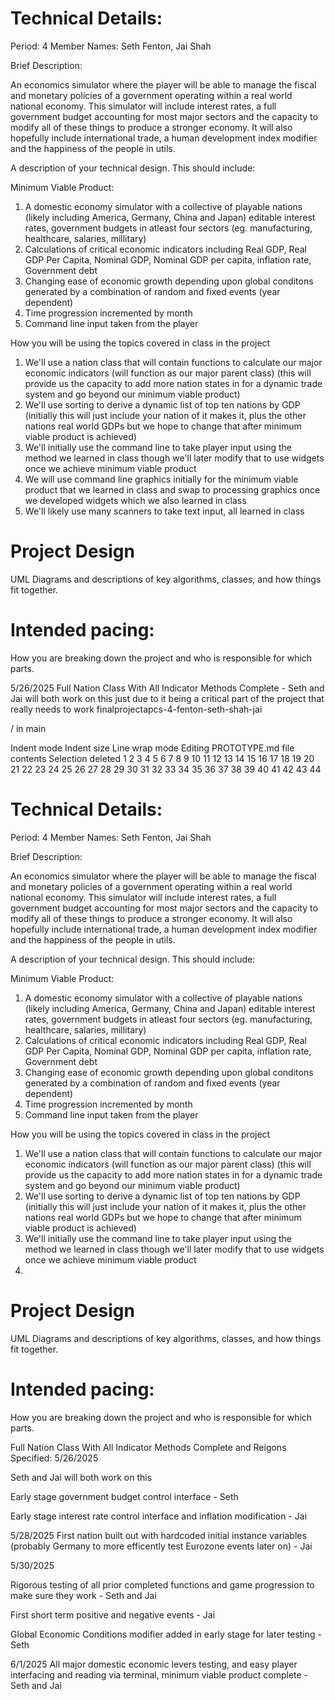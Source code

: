 
# Technical Details:

Period: 4
Member Names: Seth Fenton, Jai Shah


Brief Description: 

An economics simulator where the player will be able to manage the fiscal and monetary policies of a government operating within a real world national economy. This simulator will include interest rates, a full government budget accounting for most major sectors and the capacity to modify all of these things to produce a stronger economy. 
It will also hopefully include international trade, a human development index modifier and the happiness of the people in utils.

A description of your technical design. This should include: 

Minimum Viable Product: 

1. A domestic economy simulator with a collective of playable nations (likely including America, Germany, China and Japan) editable interest rates, government budgets in atleast four sectors (eg. manufacturing, healthcare, salaries, millitary)
2. Calculations of critical economic indicators including Real GDP, Real GDP Per Capita, Nominal GDP, Nominal GDP per capita, inflation rate, Government debt
3. Changing ease of economic growth depending upon global conditons generated by a combination of random and fixed events (year dependent)
4. Time progression incremented by month
5. Command line input taken from the player


How you will be using the topics covered in class in the project
1. We'll use a nation class that will contain functions to calculate our major economic indicators (will function as our major parent class) (this will provide us the capacity to add more nation states in for a dynamic trade system and go beyond our minimum viable product)
2. We'll use sorting to derive a dynamic list of top ten nations by GDP (initially this will just include your nation of it makes it, plus the other nations real world GDPs but we hope to change that after minimum viable product is achieved)
3. We'll initially use the command line to take player input using the method we learned in class though we'll later modify that to use widgets once we achieve minimum viable product
4. We will use command line graphics initially for the minimum viable product that we learned in class and swap to processing graphics once we developed widgets which we also learned in class
5. We'll likely use many scanners to take text input, all learned in class

# Project Design

UML Diagrams and descriptions of key algorithms, classes, and how things fit together.


    
# Intended pacing:

How you are breaking down the project and who is responsible for which parts.

5/26/2025
Full Nation Class With All Indicator Methods Complete - Seth and Jai will both work on this just due to it being a critical part of the project that really needs to work
    finalprojectapcs-4-fenton-seth-shah-jai

/
in
main

Indent mode
Indent size
Line wrap mode
Editing PROTOTYPE.md file contents
Selection deleted
1
2
3
4
5
6
7
8
9
10
11
12
13
14
15
16
17
18
19
20
21
22
23
24
25
26
27
28
29
30
31
32
33
34
35
36
37
38
39
40
41
42
43
44

# Technical Details:

Period: 4
Member Names: Seth Fenton, Jai Shah


Brief Description: 

An economics simulator where the player will be able to manage the fiscal and monetary policies of a government operating within a real world national economy. This simulator will include interest rates, a full government budget accounting for most major sectors and the capacity to modify all of these things to produce a stronger economy. 
It will also hopefully include international trade, a human development index modifier and the happiness of the people in utils.

A description of your technical design. This should include: 

Minimum Viable Product: 

1. A domestic economy simulator with a collective of playable nations (likely including America, Germany, China and Japan) editable interest rates, government budgets in atleast four sectors (eg. manufacturing, healthcare, salaries, millitary)
2. Calculations of critical economic indicators including Real GDP, Real GDP Per Capita, Nominal GDP, Nominal GDP per capita, inflation rate, Government debt
3. Changing ease of economic growth depending upon global conditons generated by a combination of random and fixed events (year dependent)
4. Time progression incremented by month
5. Command line input taken from the player


How you will be using the topics covered in class in the project
1. We'll use a nation class that will contain functions to calculate our major economic indicators (will function as our major parent class) (this will provide us the capacity to add more nation states in for a dynamic trade system and go beyond our minimum viable product)
2. We'll use sorting to derive a dynamic list of top ten nations by GDP (initially this will just include your nation of it makes it, plus the other nations real world GDPs but we hope to change that after minimum viable product is achieved)
3. We'll initially use the command line to take player input using the method we learned in class though we'll later modify that to use widgets once we achieve minimum viable product
4. 

# Project Design

UML Diagrams and descriptions of key algorithms, classes, and how things fit together.


    
# Intended pacing:

How you are breaking down the project and who is responsible for which parts.

Full Nation Class With All Indicator Methods Complete and Reigons Specified:
5/26/2025

Seth and Jai will both work on this

Early stage government budget control interface - Seth

Early stage interest rate control interface and inflation modification - Jai

5/28/2025
First nation built out with hardcoded initial instance variables (probably Germany to more efficently test Eurozone events later on) - Jai


5/30/2025

Rigorous testing of all prior completed functions and game progression to make sure they work - Seth and Jai

First short term positive and negative events - Jai

Global Economic Conditions modifier added in early stage for later testing - Seth

6/1/2025
All major domestic economic levers testing, and easy player interfacing and reading via terminal, minimum viable product complete - Seth and Jai



